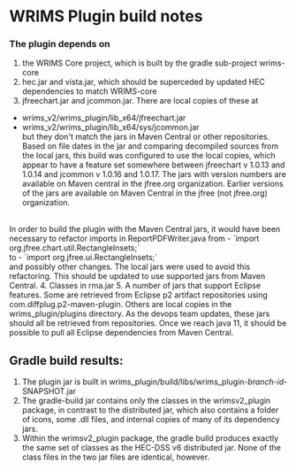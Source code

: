 # WRIMS Plugin build notes

### The plugin depends on 
1. the WRIMS Core project, which is built by the gradle sub-project wrims-core
2. hec.jar and vista.jar, which should be superceded by updated HEC dependencies to match WRIMS-core
3. jfreechart.jar and jcommon.jar. There are local copies of these at 
  - wrims_v2/wrims_plugin/lib_x64/jfreechart.jar
  - wrims_v2/wrims_plugin/lib_x64/sys/jcommon.jar<br>
but they don't match the jars in Maven Central or other repositories. Based on 
file dates in the jar and comparing decompiled sources from the local jars, this 
build was configured to use the local copies, which appear to have a feature set 
 somewhere between jfreechart v 1.0.13 and 1.0.14 and jcommon v 1.0.16 and 1.0.17. 
The jars with version numbers are available on Maven central in the jfree.org 
organization. Earlier versions of the jars are available on Maven Central in the 
jfree (not jfree.org) organization.
<br>
In order to build the plugin with the Maven Central jars, it would have been necessary to 
refactor imports in ReportPDFWriter.java from
  - `import org.jfree.chart.util.RectangleInsets;`
<br>to
  - `import org.jfree.ui.RectangleInsets;`<br>
and possibly other changes. The local jars were used to avoid this refactoring. 
This should be updated to use supported jars from Maven Central. 
4. Classes in rma.jar
5. A number of jars that support Eclipse features. Some are retrieved from Eclipse 
p2 artifact repositories using com.diffplug.p2-maven-plugin. Others are local copies in 
the wrims_plugin/plugins directory. As the devops team updates, these jars should all be 
retrieved from repositories. Once we reach java 11, it should be possible to pull all 
Eclipse dependencies from Maven Central.

## Gradle build results:
1. The plugin jar is built in wrims_plugin/build/libs/wrims_plugin-*branch-id*-SNAPSHOT.jar
2. The gradle-build jar contains only the classes in the wrimsv2_plugin package, in contrast to 
the distributed jar, which also contains a folder of icons, some .dll files, and 
internal copies of many of its dependency jars.
3. Within the wrimsv2_plugin package, the gradle build produces exactly the same set of 
classes as the HEC-DSS v6 distributed jar. None of the class files in the two jar files are
identical, however.
